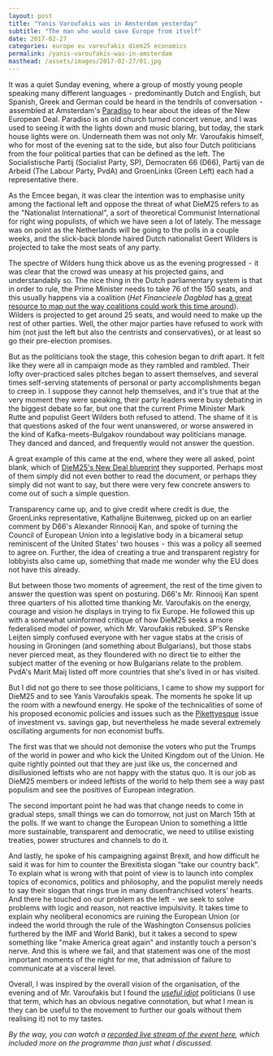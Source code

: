 ```yaml
---
layout: post
title: "Yanis Varoufakis was in Amsterdam yesterday"
subtitle: "The man who would save Europe from itself"
date: 2017-02-27
categories: europe eu varoufakis diem25 economics
permalink: /yanis-varoufakis-was-in-amsterdam
masthead: /assets/images/2017-02-27/01.jpg
---
```

It was a quiet Sunday evening, where a group of mostly young people speaking many different languages  -  predominantly Dutch and English, but Spanish, Greek and German could be heard in the tendrils of conversation  -  assembled at Amsterdam's [Paradiso](https://paradiso.nl) to hear about the ideas of the New European Deal. Paradiso is an old church turned concert venue, and I was used to seeing it with the lights down and music blaring, but today, the stark house lights were on. Underneath them was not only Mr. Varoufakis himself, who for most of the evening sat to the side, but also four Dutch politicians from the four political parties that can be defined as the left. The Socialistische Partij (Socialist Party, SP), Democraten 66 (D66), Partij van de Arbeid (The Labour Party, PvdA) and GroenLinks (Green Left) each had a representative there.

As the Emcee began, it was clear the intention was to emphasise unity among the factional left and oppose the threat of what DieM25 refers to as the "Nationalist International", a sort of theoretical Communist International for right wing populists, of which we have seen a lot of lately. The message was on point as the Netherlands will be going to the polls in a couple weeks, and the slick-back blonde haired Dutch nationalist Geert Wilders is projected to take the most seats of any party.

The spectre of Wilders hung thick above us as the evening progressed  -  it was clear that the crowd was uneasy at his projected gains, and understandably so. The nice thing in the Dutch parliamentary system is that in order to rule, the Prime Minister needs to take 76 of the 150 seats, and this usually happens via a coalition (_Het Financieele Dagblad_ has [a great resource to map out the way coalitions could work this time around](https://fd.nl/economie-politiek/1185150/coalitiemonitor)). Wilders is projected to get around 25 seats, and would need to make up the rest of other parties. Well, the other major parties have refused to work with him (not just the left but also the centrists and conservatives), or at least so go their pre-election promises.

But as the politicians took the stage, this cohesion began to drift apart. It felt like they were all in campaign mode as they rambled and rambled. Their lofty over-practiced sales pitches began to assert themselves, and several times self-serving statements of personal or party accomplishments began to creep in. I suppose they cannot help themselves, and it's true that at the very moment they were speaking, their party leaders were busy debating in the biggest debate so far, but one that the current Prime Minister Mark Rutte and populist Geert Wilders both refused to attend. The shame of it is that questions asked of the four went unanswered, or worse answered in the kind of Kafka-meets-Bulgakov roundabout way politicians manage. They danced and danced, and frequently would not answer the question.

A great example of this came at the end, where they were all asked, point blank, which of [DieM25's New Deal blueprint](https://diem25.org/wp-content/uploads/2017/02/170212_DiEM25_END_Summary_EN.pdf) they supported. Perhaps most of them simply did not even bother to read the document, or perhaps they simply did not want to say, but there were very few concrete answers to come out of such a simple question.

Transparency came up, and to give credit where credit is due, the GroenLinks representative, Kathalijne Buitenweg, picked up on an earlier comment by D66's Alexander Rinnooij Kan, and spoke of turning the Council of European Union into a legislative body in a bicameral setup reminiscent of the United States' two houses  -  this was a policy all seemed to agree on. Further, the idea of creating a true and transparent registry for lobbyists also came up, something that made me wonder why the EU does not have this already.

But between those two moments of agreement, the rest of the time given to answer the question was spent on posturing. D66's Mr. Rinnooij Kan spent three quarters of his allotted time thanking Mr. Varoufakis on the energy, courage and vision he displays in trying to fix Europe. He followed this up with a somewhat uninformed critique of how DieM25 seeks a more federalised model of power, which Mr. Varoufakis rebuked. SP's Renske Leijten simply confused everyone with her vague stabs at the crisis of housing in Groningen (and something about Bulgarians), but those stabs never pierced meat, as they floundered with no direct tie to either the subject matter of the evening or how Bulgarians relate to the problem. PvdA's Marit Maij listed off more countries that she's lived in or has visited.

But I did not go there to see those politicians, I came to show my support for DieM25 and to see Yanis Varoufakis speak. The moments he spoke lit up the room with a newfound energy. He spoke of the technicalities of some of his proposed economic policies and issues such as the [Pikettyesque](https://en.wikipedia.org/wiki/Capital_in_the_Twenty-First_Century) issue of investment vs. savings gap, but nevertheless he made several extremely oscillating arguments for non economist buffs.

The first was that we should not demonise the voters who put the Trumps of the world in power and who kick the United Kingdom out of the Union. He quite rightly pointed out that they are just like us, the concerned and disillusioned leftists who are not happy with the status quo. It is our job as DieM25 members or indeed leftists of the world to help them see a way past populism and see the positives of European integration.

The second important point he had was that change needs to come in gradual steps, small things we can do tomorrow, not just on March 15th at the polls. If we want to change the European Union to something a little more sustainable, transparent and democratic, we need to utilise existing treaties, power structures and channels to do it.

And lastly, he spoke of his campaigning against Brexit, and how difficult he said it was for him to counter the Brexitista slogan "take our country back". To explain what is wrong with that point of view is to launch into complex topics of economics, politics and philosophy, and the populist merely needs to say their slogan that rings true in many disenfranchised voters' hearts. And there he touched on our problem as the left  -  we seek to solve problems with logic and reason, not reactive impulsivity. It takes time to explain why neoliberal economics are ruining the European Union (or indeed the world through the rule of the Washington Consensus policies furthered by the IMF and World Bank), but it takes a second to spew something like "make America great again" and instantly touch a person's nerve. And this is where we fail, and that statement was one of the most important moments of the night for me, that admission of failure to communicate at a visceral level.

Overall, I was inspired by the overall vision of the organisation, of the evening and of Mr. Varoufakis but I found the _[useful idiot](https://en.wikipedia.org/wiki/Useful_idiot)_ politicians (I use that term, which has an obvious negative connotation, but what I mean is they can be useful to the movement to further our goals without them realising it) not to my tastes.

_By the way, you can watch a [recorded live stream of the event here](https://www.youtube.com/watch?v=ldvo9KHl76k), which included more on the programme than just what I discussed._
